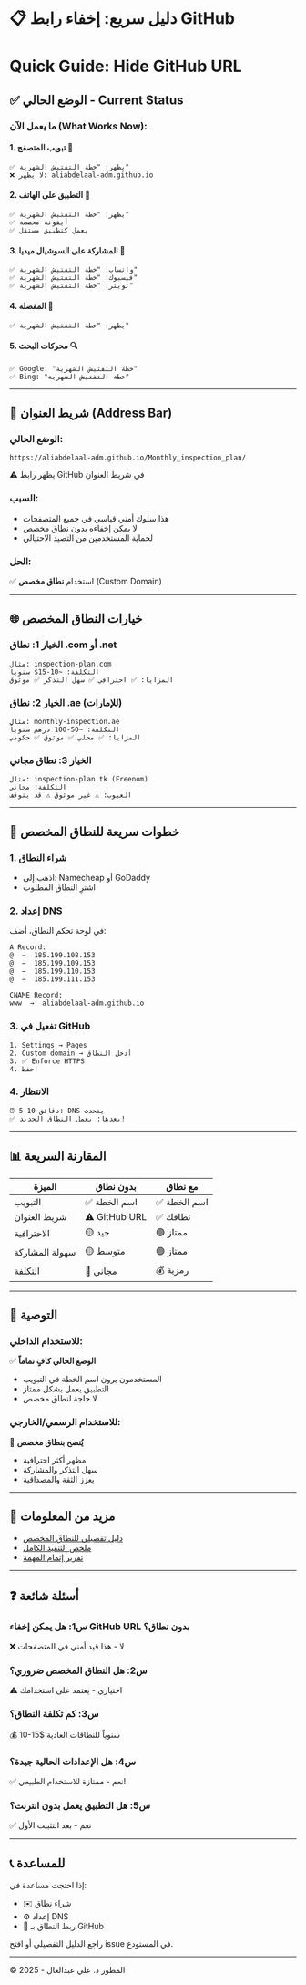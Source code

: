 # 📋 دليل سريع: إخفاء رابط GitHub
# Quick Guide: Hide GitHub URL

## ✅ الوضع الحالي - Current Status

### ما يعمل الآن (What Works Now):

#### 1. تبويب المتصفح 🔖
```
✅ يظهر: "خطة التفتيش الشهرية"
❌ لا يظهر: aliabdelaal-adm.github.io
```

#### 2. التطبيق على الهاتف 📱
```
✅ يظهر: "خطة التفتيش الشهرية"
✅ أيقونة مخصصة
✅ يعمل كتطبيق مستقل
```

#### 3. المشاركة على السوشيال ميديا 📢
```
✅ واتساب: "خطة التفتيش الشهرية"
✅ فيسبوك: "خطة التفتيش الشهرية"
✅ تويتر: "خطة التفتيش الشهرية"
```

#### 4. المفضلة 🌟
```
✅ يظهر: "خطة التفتيش الشهرية"
```

#### 5. محركات البحث 🔍
```
✅ Google: "خطة التفتيش الشهرية"
✅ Bing: "خطة التفتيش الشهرية"
```

---

## 📍 شريط العنوان (Address Bar)

### الوضع الحالي:
```
https://aliabdelaal-adm.github.io/Monthly_inspection_plan/
```
⚠️ يظهر رابط GitHub في شريط العنوان

### السبب:
- هذا سلوك أمني قياسي في جميع المتصفحات
- لا يمكن إخفاءه بدون نطاق مخصص
- لحماية المستخدمين من التصيد الاحتيالي

### الحل:
✅ استخدام **نطاق مخصص** (Custom Domain)

---

## 🌐 خيارات النطاق المخصص

### الخيار 1: نطاق .com أو .net
```
مثال: inspection-plan.com
التكلفة: ~10-15$ سنوياً
المزايا: ✅ احترافي ✅ سهل التذكر ✅ موثوق
```

### الخيار 2: نطاق .ae (للإمارات)
```
مثال: monthly-inspection.ae
التكلفة: ~50-100 درهم سنوياً
المزايا: ✅ محلي ✅ موثوق ✅ حكومي
```

### الخيار 3: نطاق مجاني
```
مثال: inspection-plan.tk (Freenom)
التكلفة: مجاني
العيوب: ⚠️ غير موثوق ⚠️ قد يتوقف
```

---

## 🚀 خطوات سريعة للنطاق المخصص

### 1. شراء النطاق
- اذهب إلى: Namecheap أو GoDaddy
- اشترِ النطاق المطلوب

### 2. إعداد DNS
في لوحة تحكم النطاق، أضف:
```
A Record:
@  →  185.199.108.153
@  →  185.199.109.153
@  →  185.199.110.153
@  →  185.199.111.153

CNAME Record:
www  →  aliabdelaal-adm.github.io
```

### 3. تفعيل في GitHub
```
1. Settings → Pages
2. Custom domain → أدخل النطاق
3. ✅ Enforce HTTPS
4. احفظ
```

### 4. الانتظار
```
⏰ 5-10 دقائق: DNS يتحدث
✅ بعدها: يعمل النطاق الجديد!
```

---

## 📊 المقارنة السريعة

| الميزة | بدون نطاق | مع نطاق |
|-------|-----------|---------|
| التبويب | ✅ اسم الخطة | ✅ اسم الخطة |
| شريط العنوان | ⚠️ GitHub URL | ✅ نطاقك |
| الاحترافية | 🟡 جيد | 🟢 ممتاز |
| سهولة المشاركة | 🟡 متوسط | 🟢 ممتاز |
| التكلفة | 💚 مجاني | 💰 رمزية |

---

## 🎯 التوصية

### للاستخدام الداخلي:
✅ **الوضع الحالي كافٍ تماماً**
- المستخدمون يرون اسم الخطة في التبويب
- التطبيق يعمل بشكل ممتاز
- لا حاجة لنطاق مخصص

### للاستخدام الرسمي/الخارجي:
🎯 **يُنصح بنطاق مخصص**
- مظهر أكثر احترافية
- سهل التذكر والمشاركة
- يعزز الثقة والمصداقية

---

## 📖 مزيد من المعلومات

- [دليل تفصيلي للنطاق المخصص](./CUSTOM_DOMAIN_SETUP_AR.md)
- [ملخص التنفيذ الكامل](./IMPLEMENTATION_SUMMARY_HIDE_URL.md)
- [تقرير إتمام المهمة](./TASK_COMPLETION_REPORT.md)

---

## ❓ أسئلة شائعة

### س1: هل يمكن إخفاء GitHub URL بدون نطاق؟
❌ لا - هذا قيد أمني في المتصفحات

### س2: هل النطاق المخصص ضروري؟
⚠️ اختياري - يعتمد على استخدامك

### س3: كم تكلفة النطاق؟
💰 10-15$ سنوياً للنطاقات العادية

### س4: هل الإعدادات الحالية جيدة؟
✅ نعم - ممتازة للاستخدام الطبيعي!

### س5: هل التطبيق يعمل بدون انترنت؟
✅ نعم - بعد التثبيت الأول

---

## 📞 للمساعدة

إذا احتجت مساعدة في:
- ✉️ شراء نطاق
- ⚙️ إعداد DNS
- 🔧 ربط النطاق بـ GitHub

راجع الدليل التفصيلي أو افتح issue في المستودع.

---

© المطور د. علي عبدالعال - 2025
